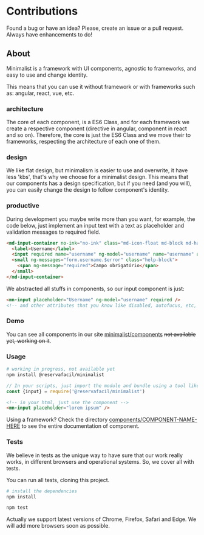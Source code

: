 # Contributions

Found a bug or have an idea? Please, create an issue or a pull request. Always have enhancements to do!

## About

Minimalist is a framework with UI components, agnostic to frameworks, and easy to use and change identity.

This means that you can use it without framework or with frameworks such as: angular, react, vue, etc.


### architecture

The core of each component, is a ES6 Class, and for each framework we create a respective component (directive in angular, component in react and so on). Therefore, the core is just the ES6 Class and we move their to frameworks, respecting the architecture of each one of them.

### design

We like flat design, but minimalism is easier to use and overwrite, it have less 'kbs', that's why we choose for a minimalist design. This means that our components has a design specification, but if you need (and you will), you can easily change the design to follow component's identity.

### productive

During development you maybe write more than you want, for example, the code below, just implement an input text with a text as placeholder and validation messages to required field.

```html
<md-input-container no-ink="no-ink" class="md-icon-float md-block md-has-icon">
  <label>Username</label>
  <input required name="username" ng-model="username" name="username" autocomplete="off"/>
  <small ng-messages="form.username.$error" class="help-block">
    <span ng-message="required">Campo obrigatório</span>
  </small>
</md-input-container>
```

We abstracted all stuffs in components, so our input component is just:

```html
<mn-input placeholder="Username" ng-model="username" required />
<!-- and other attributes that you know like disabled, autofucus, etc, is supported, we dont reinvent the wheel -->
```

### Demo

You can see all components in our site [minimalist/components](http://reservafacil.github.io/minimalist) ~~not available yet, working on it~~.

### Usage

```sh
# working in progress, not available yet
npm install @reservafacil/minimalist
```

```js
// In your scripts, just import the module and bundle using a tool like webpack or browserify
const {input} = require('@reservafacil/minimalist')
```

```html
<!-- in your html, just use the component -->
<mn-input placeholder="lorem ipsum" />
```

Using a framework? Check the directory [components/COMPONENT-NAME-HERE](https://github.com/reserva-facil/minimalist/tree/master/components) to see the entire documentation of component.


### Tests

We believe in tests as the unique way to have sure that our work really works, in different browsers and operational systems. So, we cover all with tests.

You can run all tests, cloning this project.

```sh
# install the dependencies
npm install
```

```sh
npm test
```

Actually we support latest versions of Chrome, Firefox, Safari and Edge. We will add more browsers soon as possible.
